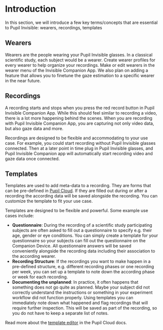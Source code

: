 # Introduction
In this section, we will introduce a few key terms/concepts that are essential to Pupil Invisible: wearers, recordings, templates

## Wearers
Wearers are the people wearing your Pupil Invisible glasses. In a classical scientific study, each subject would be a wearer. Create wearer profiles for every wearer to  help organize your recordings. Make or edit wearers in the wearer menu of the Invisible Companion App. We also plan on adding a feature that allows you to finetune the gaze estimation to a specific wearer in the near future.

## Recordings
A recording starts and stops when you press the red record button in Pupil Invisible Companion App. While this should feel similar to recording a video, there is a lot more happening behind the scenes. When you are recording with Pupil Invisible Companion App, you are capturing not only video data, but also gaze data and more. 

Recordings are designed to be flexible and accommodating to your use case. For example, you could start recording without Pupil Invisible glasses connected. Then at a later point in time plug in Pupil Invisible glasses, and Pupil Invisible Companion app will automatically start recording video and gaze data once connected. 

## Templates
Templates are used to add meta-data to a recording. They are forms that can be pre-defined in [Pupil Cloud](/cloud). If they are filled out during or after a recording the according data will be saved alongside the recording. You can customize the template to fit your use case.

Templates are designed to be flexible and powerful. Some example use cases include:

- **Questionnaire**: During the recording of a scientific study participating subjects are often asked to fill out a questionnaire to specify e.g. their age, gender or eye conditions. You can simply create a template for your questionnaire so your subjects can fill out the questionnaire on the Companion Device. All questionnaire answers will be saved conveniently alongside the recording data including their association to the according wearer.
- **Recording Structure**: If the recordings you want to make happen in a pre-defined structure, e.g. different recording phases or one recording per week, you can set up a template to note down the according phase or week for each recording.
- **Documenting the unplanned**: In practice, it often happens that something does not go quite as planned. Maybe your subject did not correctly understand the instructions or something in your experiment workflow did not function properly. Using templates you can immediately note down what happened and flag recordings that will require further inspection. This will be saved as part of the recording, so you do not have to keep a separate list of notes.

Read more about the [template editor](/cloud/user-guide/template-editor) in the Pupil Cloud docs.

